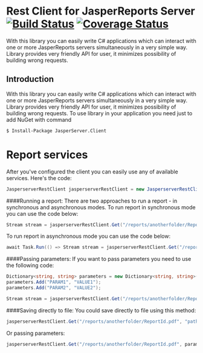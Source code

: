 Rest Client for JasperReports Server [![Build Status](https://travis-ci.org/netinhoteixeira/jrs-rest-csharp-client.svg?branch=master)](https://travis-ci.org/netinhoteixeira/jrs-rest-csharp-client) [![Coverage Status](https://coveralls.io/repos/netinhoteixeira/jrs-rest-csharp-client/badge.png?branch=master)](https://coveralls.io/r/netinhoteixeira/jrs-rest-csharp-client?branch=master)
=========================================

With this library you can easily write C# applications which can interact with one or more JasperReports servers simultaneously in a very simple way. Library provides very friendly API for user, it minimizes possibility of building wrong requests.

Introduction
-------------
With this library you can easily write C# applications which can interact with one or more JasperReports servers simultaneously in a very simple way. Library provides very friendly API for user, it minimizes possibility of building wrong requests. To use library in your application you need just to add NuGet with command
```
$ Install-Package JasperServer.Client
```

Report services
===============
After you've configured the client you can easily use any of available services. Here's the code:
```csharp
JasperserverRestClient jasperserverRestClient = new JasperserverRestClient("username", "password", "http://localhost:8080/jasperserver/rest_v2/reports");
```

####Running a report:
There are two approaches to run a report - in synchronous and asynchronous modes.
To run report in synchronous mode you can use the code below:
```csharp
Stream stream = jasperserverRestClient.Get("/reports/anotherfolder/ReportId.pdf"); // could be xls, html, ...
```

To run report in asynchronous mode you can use the code below:
```csharp
await Task.Run(() => Stream stream = jasperserverRestClient.Get("/reports/anotherfolder/ReportId.pdf"));
```

####Passing parameters:
If you want to pass parameters you need to use the following code:
```csharp
Dictionary<string, string> parameters = new Dictionary<string, string>();
parameters.Add("PARAM1", "VALUE1");
parameters.Add("PARAM2", "VALUE2");

Stream stream = jasperserverRestClient.Get("/reports/anotherfolder/ReportId.pdf", parameters);
```

####Saving directly to file:
You could save directly to file using this method:
```csharp
jasperserverRestClient.Get("/reports/anotherfolder/ReportId.pdf", "path/ReportId.pdf");
````

Or passing parameters:
```csharp
jasperserverRestClient.Get("/reports/anotherfolder/ReportId.pdf", parameters, "path/ReportId.pdf");
````
